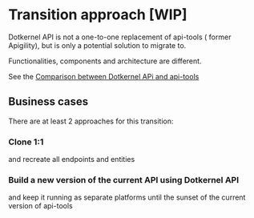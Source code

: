 # Transition approach  [WIP]

Dotkernel API is not a one-to-one replacement of api-tools ( former Apigility), but is only a potential solution to migrate to.

Functionalities, components and architecture are different. 

See the [Comparison between Dotkernel APi and api-tools](https://docs.dotkernel.org/api-documentation/v4/transition-from-api-tools/api-tools-vs-dotkernel-api/)

## Business cases

There are at least 2 approaches for this transition:

### Clone 1:1
and recreate all endpoints and entities

### Build a new version of the current API using Dotkernel API 
and keep it running as separate platforms until the sunset of the current version of api-tools